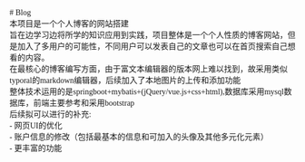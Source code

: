 <font face="华文行楷">
# Blog<br>
本项目是一个个人博客的网站搭建<br>
旨在边学习边将所学的知识应用到实践，项目整体是一个个人性质的博客网站，但是加入了多用户的可能性，不同用户可以发表自己的文章也可以在首页搜索自己想看的内容。<br>
在最核心的博客编写方面，由于富文本编辑器的版本网上难以找到，故采用类似typoral的markdown编辑器，后续加入了本地图片的上传和添加功能<br>
整体技术运用的是springboot+mybatis+(jQuery/vue.js+css+html),数据库采用mysql数据库，前端主要参考和采用bootstrap<br>
后续拟可以进行的补充:<br>
- 网页UI的优化<br>
- 账户信息的修改（包括最基本的信息和可加入的头像及其他多元化元素）<br>
- 更丰富的功能
<font>
